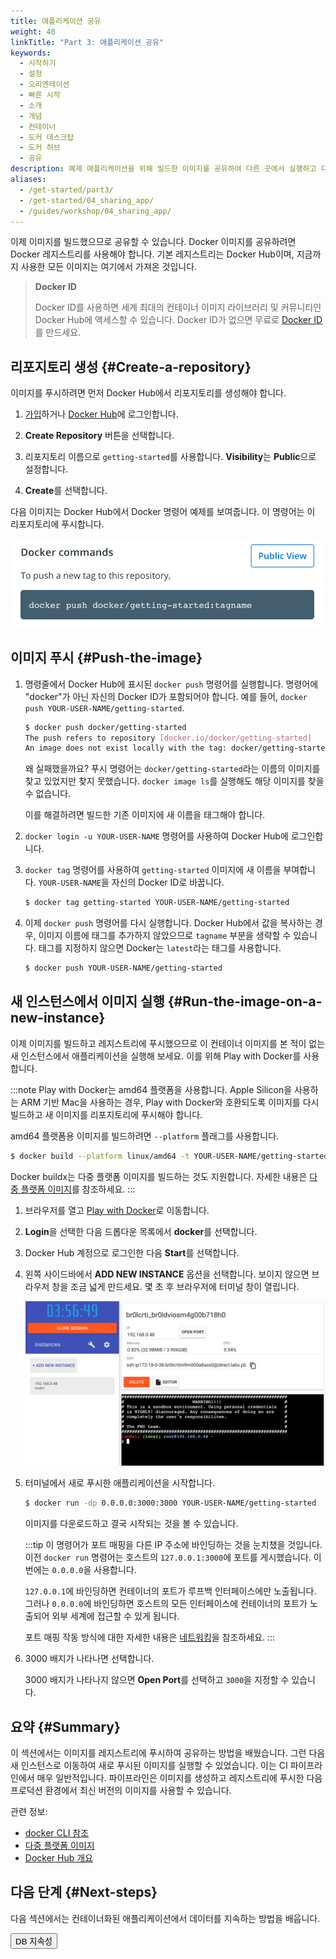 ```yaml
---
title: 애플리케이션 공유
weight: 40
linkTitle: "Part 3: 애플리케이션 공유"
keywords:
  - 시작하기
  - 설정
  - 오리엔테이션
  - 빠른 시작
  - 소개
  - 개념
  - 컨테이너
  - 도커 데스크탑
  - 도커 허브
  - 공유
description: 예제 애플리케이션을 위해 빌드한 이미지를 공유하여 다른 곳에서 실행하고 다른 개발자들이 사용할 수 있도록 합니다.
aliases:
  - /get-started/part3/
  - /get-started/04_sharing_app/
  - /guides/workshop/04_sharing_app/
---
```


이제 이미지를 빌드했으므로 공유할 수 있습니다. Docker 이미지를 공유하려면 Docker 레지스트리를 사용해야 합니다. 기본 레지스트리는 Docker Hub이며, 지금까지 사용한 모든 이미지는 여기에서 가져온 것입니다.

> **Docker ID**
>
> Docker ID를 사용하면 세계 최대의 컨테이너 이미지 라이브러리 및 커뮤니티인 Docker Hub에 액세스할 수 있습니다. Docker ID가 없으면 무료로 [Docker ID](https://hub.docker.com/signup)를 만드세요.

## 리포지토리 생성 {#Create-a-repository}

이미지를 푸시하려면 먼저 Docker Hub에서 리포지토리를 생성해야 합니다.

1. [가입](https://www.docker.com/pricing?utm_source=docker&utm_medium=webreferral&utm_campaign=docs_driven_upgrade)하거나 [Docker Hub](https://hub.docker.com)에 로그인합니다.

2. **Create Repository** 버튼을 선택합니다.

3. 리포지토리 이름으로 `getting-started`를 사용합니다. **Visibility**는 **Public**으로 설정합니다.

4. **Create**를 선택합니다.

다음 이미지는 Docker Hub에서 Docker 명령어 예제를 보여줍니다. 이 명령어는 이 리포지토리에 푸시합니다.

![Docker command with push example](images/push-command.webp)

## 이미지 푸시 {#Push-the-image}

1. 명령줄에서 Docker Hub에 표시된 `docker push` 명령어를 실행합니다. 명령어에 "docker"가 아닌 자신의 Docker ID가 포함되어야 합니다. 예를 들어, `docker push YOUR-USER-NAME/getting-started`.

   ```bash
   $ docker push docker/getting-started
   The push refers to repository [docker.io/docker/getting-started]
   An image does not exist locally with the tag: docker/getting-started
   ```

   왜 실패했을까요? 푸시 명령어는 `docker/getting-started`라는 이름의 이미지를 찾고 있었지만 찾지 못했습니다. `docker image ls`를 실행해도 해당 이미지를 찾을 수 없습니다.

   이를 해결하려면 빌드한 기존 이미지에 새 이름을 태그해야 합니다.

2. `docker login -u YOUR-USER-NAME` 명령어를 사용하여 Docker Hub에 로그인합니다.

3. `docker tag` 명령어를 사용하여 `getting-started` 이미지에 새 이름을 부여합니다. `YOUR-USER-NAME`을 자신의 Docker ID로 바꿉니다.

   ```bash
   $ docker tag getting-started YOUR-USER-NAME/getting-started
   ```

4. 이제 `docker push` 명령어를 다시 실행합니다. Docker Hub에서 값을 복사하는 경우, 이미지 이름에 태그를 추가하지 않았으므로 `tagname` 부분을 생략할 수 있습니다. 태그를 지정하지 않으면 Docker는 `latest`라는 태그를 사용합니다.

   ```bash
   $ docker push YOUR-USER-NAME/getting-started
   ```

## 새 인스턴스에서 이미지 실행 {#Run-the-image-on-a-new-instance}

이제 이미지를 빌드하고 레지스트리에 푸시했으므로 이 컨테이너 이미지를 본 적이 없는 새 인스턴스에서 애플리케이션을 실행해 보세요. 이를 위해 Play with Docker를 사용합니다.

:::note
Play with Docker는 amd64 플랫폼을 사용합니다. Apple Silicon을 사용하는 ARM 기반 Mac을 사용하는 경우, Play with Docker와 호환되도록 이미지를 다시 빌드하고 새 이미지를 리포지토리에 푸시해야 합니다.

amd64 플랫폼용 이미지를 빌드하려면 `--platform` 플래그를 사용합니다.

```bash
$ docker build --platform linux/amd64 -t YOUR-USER-NAME/getting-started .
```

Docker buildx는 다중 플랫폼 이미지를 빌드하는 것도 지원합니다. 자세한 내용은 [다중 플랫폼 이미지](/manuals/build/building/multi-platform.md)를 참조하세요.
:::

1. 브라우저를 열고 [Play with Docker](https://labs.play-with-docker.com/)로 이동합니다.

2. **Login**을 선택한 다음 드롭다운 목록에서 **docker**를 선택합니다.

3. Docker Hub 계정으로 로그인한 다음 **Start**를 선택합니다.

4. 왼쪽 사이드바에서 **ADD NEW INSTANCE** 옵션을 선택합니다. 보이지 않으면 브라우저 창을 조금 넓게 만드세요. 몇 초 후 브라우저에 터미널 창이 열립니다.

   ![Play with Docker add new instance](images/pwd-add-new-instance.webp)

5. 터미널에서 새로 푸시한 애플리케이션을 시작합니다.

   ```bash
   $ docker run -dp 0.0.0.0:3000:3000 YOUR-USER-NAME/getting-started
   ```

   이미지를 다운로드하고 결국 시작되는 것을 볼 수 있습니다.

   :::tip
   이 명령어가 포트 매핑을 다른 IP 주소에 바인딩하는 것을 눈치챘을 것입니다. 이전 `docker run` 명령어는 호스트의 `127.0.0.1:3000`에 포트를 게시했습니다. 이번에는 `0.0.0.0`을 사용합니다.

   `127.0.0.1`에 바인딩하면 컨테이너의 포트가 루프백 인터페이스에만 노출됩니다. 그러나 `0.0.0.0`에 바인딩하면 호스트의 모든 인터페이스에 컨테이너의 포트가 노출되어 외부 세계에 접근할 수 있게 됩니다.

   포트 매핑 작동 방식에 대한 자세한 내용은 [네트워킹](/manuals/engine/network/_index.md#published-ports)을 참조하세요.
   :::

6. 3000 배지가 나타나면 선택합니다.

   3000 배지가 나타나지 않으면 **Open Port**를 선택하고 `3000`을 지정할 수 있습니다.

## 요약 {#Summary}

이 섹션에서는 이미지를 레지스트리에 푸시하여 공유하는 방법을 배웠습니다. 그런 다음 새 인스턴스로 이동하여 새로 푸시된 이미지를 실행할 수 있었습니다. 이는 CI 파이프라인에서 매우 일반적입니다. 파이프라인은 이미지를 생성하고 레지스트리에 푸시한 다음 프로덕션 환경에서 최신 버전의 이미지를 사용할 수 있습니다.

관련 정보:

- [docker CLI 참조](/reference/cli/docker/)
- [다중 플랫폼 이미지](/manuals/build/building/multi-platform.md)
- [Docker Hub 개요](/manuals/docker-hub/_index.md)

## 다음 단계 {#Next-steps}

다음 섹션에서는 컨테이너화된 애플리케이션에서 데이터를 지속하는 방법을 배웁니다.

<Button href="05_persisting_data.md">DB 지속성</Button>
